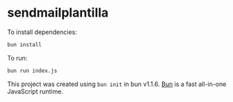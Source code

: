 # sendmailplantilla

To install dependencies:

```bash
bun install
```

To run:

```bash
bun run index.js
```

This project was created using `bun init` in bun v1.1.6. [Bun](https://bun.sh) is a fast all-in-one JavaScript runtime.
